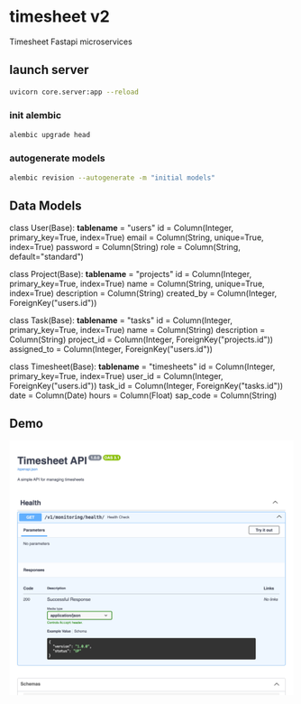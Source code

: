 # timesheet v2

Timesheet Fastapi microservices


## launch server
```bash
uvicorn core.server:app --reload
```
### init alembic
```bash
alembic upgrade head
```

### autogenerate models
```bash
alembic revision --autogenerate -m "initial models"
```



## Data Models
class User(Base):
    __tablename__ = "users"
    id = Column(Integer, primary_key=True, index=True)
    email = Column(String, unique=True, index=True)
    password = Column(String)
    role = Column(String, default="standard")

class Project(Base):
    __tablename__ = "projects"
    id = Column(Integer, primary_key=True, index=True)
    name = Column(String, unique=True, index=True)
    description = Column(String)
    created_by = Column(Integer, ForeignKey("users.id"))

class Task(Base):
    __tablename__ = "tasks"
    id = Column(Integer, primary_key=True, index=True)
    name = Column(String)
    description = Column(String)
    project_id = Column(Integer, ForeignKey("projects.id"))
    assigned_to = Column(Integer, ForeignKey("users.id"))

class Timesheet(Base):
    __tablename__ = "timesheets"
    id = Column(Integer, primary_key=True, index=True)
    user_id = Column(Integer, ForeignKey("users.id"))
    task_id = Column(Integer, ForeignKey("tasks.id"))
    date = Column(Date)
    hours = Column(Float)
    sap_code = Column(String)

## Demo
![Demo](127.0.0.1_8000_docs.png)